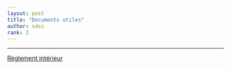 ```yaml
---
layout: post
title: "Documents utiles"
author: sdsi
rank: 2
---
```


----

[<i class="uil uil-download-alt"></i> Règlement intérieur](../assets/camp/Reglement_interieur_CSSB.pdf)